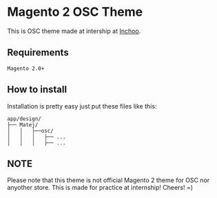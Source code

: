  Magento 2 OSC Theme
==========================

This is OSC theme made at intership at [Inchoo](http://www.inchoo.net/).

 ## Requirements
    Magento 2.0+
    
 ## How to install

Installation is pretty easy just put these files like this:

```
app/design/
├── Matej/
│   │   ├──osc/
│   │   │   ├── ...
│   │   │   ├── ...
```
## NOTE
Please note that this theme is not official Magento 2 theme for OSC nor anyother store. This is made for practice at internship!
Cheers! =)
